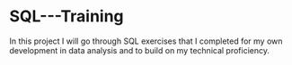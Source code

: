 # SQL---Training
In this project I will go through SQL exercises that I completed for my own development in data analysis and to build on my technical proficiency.
